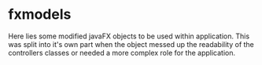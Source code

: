 # fxmodels

Here lies some modified javaFX objects to be used within application. This was split into it's own part when the object messed up the readability of the controllers classes or needed a more complex role for the application.